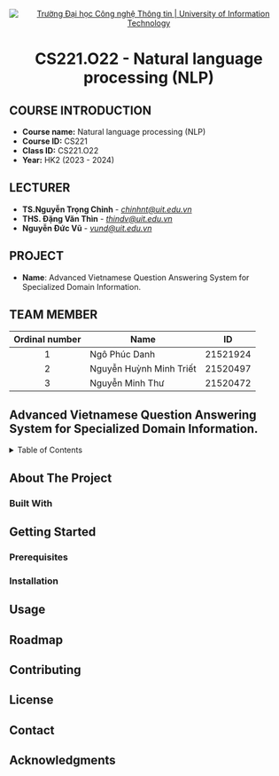 <!-- Banner -->
<p align="center">
  <a href="https://www.uit.edu.vn/" title="Trường Đại học Công nghệ Thông tin" style="border: none;">
    <img src="https://i.imgur.com/WmMnSRt.png" alt="Trường Đại học Công nghệ Thông tin | University of Information Technology">
  </a>
</p>
<!-- Title -->
<h1 align="center"><b>CS221.O22 - Natural language processing (NLP)</b></h1>

## COURSE INTRODUCTION
* **Course name:** Natural language processing (NLP)
* **Course ID:** CS221
* **Class ID:** CS221.O22
* **Year:** HK2 (2023 - 2024)

## LECTURER
* **TS.Nguyễn Trọng Chỉnh** - *chinhnt@uit.edu.vn*
* **THS. Đặng Văn Thìn** - *thindv@uit.edu.vn*
* **Nguyễn Đức Vũ** - *vund@uit.edu.vn*

## PROJECT
- **Name**: Advanced Vietnamese Question Answering System for Specialized Domain Information.

## TEAM MEMBER
| Ordinal number | Name | ID |
| :---: | --- | --- |
| 1 | Ngô Phúc Danh | 21521924 |
| 2 | Nguyễn Huỳnh Minh Triết | 21520497 |
| 3 | Nguyễn Minh Thư | 21520472 |

## Advanced Vietnamese Question Answering System for Specialized Domain Information.
<details>
  <summary>Table of Contents</summary>
  <ol>
    <li>
      <a href="#about-the-project">About The Project</a>
      <ul>
        <li><a href="#built-with">Built With</a></li>
      </ul>
    </li>
    <li>
      <a href="#getting-started">Getting Started</a>
      <ul>
        <li><a href="#prerequisites">Prerequisites</a></li>
        <li><a href="#installation">Installation</a></li>
      </ul>
    </li>
    <li><a href="#usage">Usage</a></li>
    <li><a href="#roadmap">Roadmap</a></li>
    <li><a href="#contributing">Contributing</a></li>
    <li><a href="#license">License</a></li>
    <li><a href="#contact">Contact</a></li>
    <li><a href="#acknowledgments">Acknowledgments</a></li>
  </ol>
</details>

<!-- ABOUT THE PROJECT -->
## About The Project

### Built With


<!-- GETTING STARTED -->
## Getting Started

### Prerequisites

### Installation


<!-- USAGE EXAMPLES -->
## Usage


<!-- ROADMAP -->
## Roadmap


<!-- CONTRIBUTING -->
## Contributing


<!-- LICENSE -->
## License


<!-- CONTACT -->
## Contact


<!-- ACKNOWLEDGMENTS -->
## Acknowledgments
